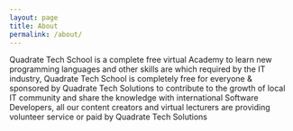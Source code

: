 ```yaml
---
layout: page
title: About
permalink: /about/
---
```


Quadrate Tech School is a complete free virtual Academy to learn new programming languages and other skills are which required by the IT industry, Quadrate Tech School is completely free for everyone & sponsored by Quadrate Tech Solutions to contribute to the growth of local IT community and share the knowledge with international Software Developers, all our content creators and virtual lecturers are providing volunteer service or paid by Quadrate Tech Solutions

[Quadrate Tech School]: https://quadrate.lk/blogs
